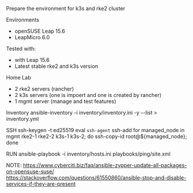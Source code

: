 Prepare the environment for k3s and rke2 cluster

Environments
- openSUSE Leap 15.6
- LeapMicro 6.0

Tested with:
- with Leap 15.6
- Latest stable rke2 and k3s version

Home Lab
- 2 rke2 servers (rancher)
- 2 k3s servers (one is impoert and one is created by rancher)
- 1 mgmt server (manage and test features)

Inventory
ansible-inventory -i inventory/inventory.ini -y --list > inventory.yml

SSH
ssh-keygen -t ed25519
eval `ssh-agent`
ssh-add
for managed_node in mgmt rke2-1 rke2-2 k3s-1 k3s-2; do ssh-copy-id root@${managed_node}; done

RUN
ansible-playbook -i inventory/hosts.ini playbooks/ping/site.xml

NOTE:
https://www.cyberciti.biz/faq/ansible-zypper-update-all-packages-on-opensuse-suse/
https://stackoverflow.com/questions/61550860/ansible-stop-and-disable-services-if-they-are-present